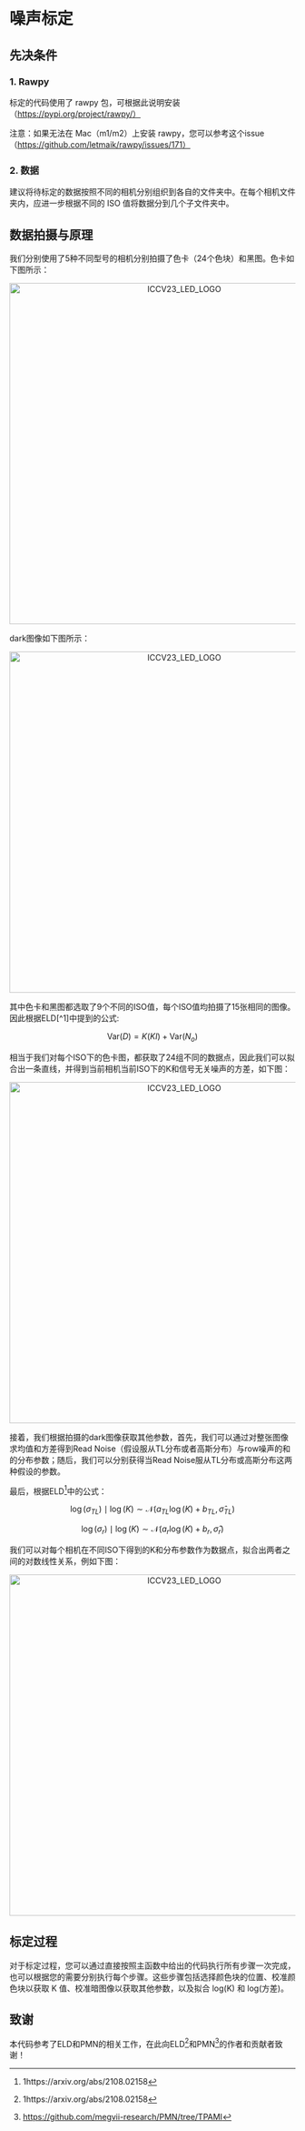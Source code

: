 # 噪声标定

## 先决条件

### 1. Rawpy

标定的代码使用了 rawpy 包，可根据此说明安装（https://pypi.org/project/rawpy/）

注意：如果无法在 Mac（m1/m2）上安装 rawpy，您可以参考这个issue（https://github.com/letmaik/rawpy/issues/171）

### 2. 数据

建议将待标定的数据按照不同的相机分别组织到各自的文件夹中。在每个相机文件夹内，应进一步根据不同的 ISO 值将数据分到几个子文件夹中。

## 数据拍摄与原理

我们分别使用了5种不同型号的相机分别拍摄了色卡（24个色块）和黑图。色卡如下图所示：

<p align="center">
  <img src='../.assets/calib/IMG_0483.jpg' alt='ICCV23_LED_LOGO' width='600px'/>
</p>

dark图像如下图所示：

<p align="center">
  <img src='../.assets/calib/IMG_0016.jpg' alt='ICCV23_LED_LOGO' width='600px'/>
</p>
其中色卡和黑图都选取了9个不同的ISO值，每个ISO值均拍摄了15张相同的图像。因此根据ELD[^1]中提到的公式:

$$\text{Var}(D) = K(K I)+\text{Var}\left(N_o\right)$$

相当于我们对每个ISO下的色卡图，都获取了24组不同的数据点，因此我们可以拟合出一条直线，并得到当前相机当前ISO下的K和信号无关噪声的方差，如下图：

<p align="center">
  <img src='../.assets/calib/1600_K1.png' alt='ICCV23_LED_LOGO' width='600px'/>
</p>

接着，我们根据拍摄的dark图像获取其他参数，首先，我们可以通过对整张图像求均值和方差得到Read Noise（假设服从TL分布或者高斯分布）与row噪声的和的分布参数；随后，我们可以分别获得当Read Noise服从TL分布或高斯分布这两种假设的参数。

最后，根据ELD[^1]中的公式：

$$\log (\sigma_{TL}) \mid \log (K) \sim \mathcal{N}(a_{TL} \log (K)+b_{TL}, \hat{\sigma}_{TL})$$

$$\log (\sigma_r) \mid \log (K) \sim \mathcal{N}(a_r \log (K)+b_r, \hat{\sigma}_r)$$

我们可以对每个相机在不同ISO下得到的K和分布参数作为数据点，拟合出两者之间的对数线性关系，例如下图：

<p align="center">
  <img src='../.assets/calib/log.png' alt='ICCV23_LED_LOGO' width='600px'/>
</p>

## 标定过程

对于标定过程，您可以通过直接按照主函数中给出的代码执行所有步骤一次完成，也可以根据您的需要分别执行每个步骤。这些步骤包括选择颜色块的位置、校准颜色块以获取 K 值、校准暗图像以获取其他参数，以及拟合 log(K) 和 log(方差)。

## 致谢

本代码参考了ELD和PMN的相关工作，在此向ELD[^1]和PMN[^2]的作者和贡献者致谢！

[^1]: 1https://arxiv.org/abs/2108.02158

[^2]: https://github.com/megvii-research/PMN/tree/TPAMI



